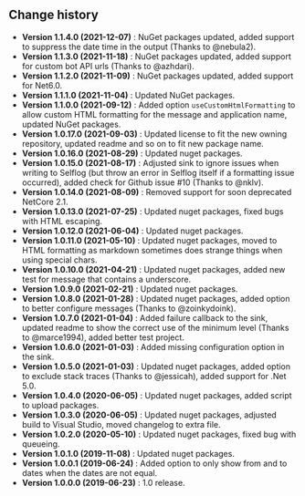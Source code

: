 Change history
--------------

* **Version 1.1.4.0 (2021-12-07)** : NuGet packages updated, added support to suppress the date time in the output (Thanks to @nebula2).
* **Version 1.1.3.0 (2021-11-18)** : NuGet packages updated, added support for custom bot API urls (Thanks to @azhdari).
* **Version 1.1.2.0 (2021-11-09)** : NuGet packages updated, added support for Net6.0.
* **Version 1.1.1.0 (2021-11-04)** : Updated NuGet packages.
* **Version 1.1.0.0 (2021-09-12)** : Added option `useCustomHtmlFormatting` to allow custom HTML formatting for the message and application name, updated NuGet packages.
* **Version 1.0.17.0 (2021-09-03)** : Updated license to fit the new owning repository, updated readme and so on to fit new package name.
* **Version 1.0.16.0 (2021-08-29)** : Updated nuget packages.
* **Version 1.0.15.0 (2021-08-17)** : Adjusted sink to ignore issues when writing to Selflog (but throw an error in Selflog itself if a formatting issue occurred), added check for Github issue #10 (Thanks to @nklv).
* **Version 1.0.14.0 (2021-08-09)** : Removed support for soon deprecated NetCore 2.1.
* **Version 1.0.13.0 (2021-07-25)** : Updated nuget packages, fixed bugs with HTML escaping.
* **Version 1.0.12.0 (2021-06-04)** : Updated nuget packages.
* **Version 1.0.11.0 (2021-05-10)** : Updated nuget packages, moved to HTML formatting as markdown sometimes does strange things when using special chars.
* **Version 1.0.10.0 (2021-04-21)** : Updated nuget packages, added new test for message that contains a underscore.
* **Version 1.0.9.0 (2021-02-21)** : Updated nuget packages.
* **Version 1.0.8.0 (2021-01-28)** : Updated nuget packages, added option to better configure messages (Thanks to @zoinkydoink).
* **Version 1.0.7.0 (2021-01-04)** : Added failure callback to the sink, updated readme to show the correct use of the minimum level (Thanks to @marce1994), added better test project.
* **Version 1.0.6.0 (2021-01-03)** : Added missing configuration option in the sink.
* **Version 1.0.5.0 (2021-01-03)** : Updated nuget packages, added option to exclude stack traces (Thanks to @jessicah), added support for .Net 5.0.
* **Version 1.0.4.0 (2020-06-05)** : Updated nuget packages, added script to upload packages.
* **Version 1.0.3.0 (2020-06-05)** : Updated nuget packages, adjusted build to Visual Studio, moved changelog to extra file.
* **Version 1.0.2.0 (2020-05-10)** : Updated nuget packages, fixed bug with queueing.
* **Version 1.0.1.0 (2019-11-08)** : Updated nuget packages.
* **Version 1.0.0.1 (2019-06-24)** : Added option to only show from and to dates when the dates are not equal.
* **Version 1.0.0.0 (2019-06-23)** : 1.0 release.